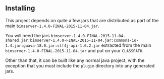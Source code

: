 Installing
----------

This project depends on quite a few jars that are distributed as part of the main `bimserver-1.4.0-FINAL-2015-11-04.jar`.

You will need the jars `bimserver-1.4.0-FINAL-2015-11-04-shared.jar:bimserver-1.4.0-FINAL-2015-11-04.jar:commons-io-1.4.jar:guava-18.0.jar:slf4j-api-1.6.2.jar` extracted from the main `bimserver-1.4.0-FINAL-2015-11-04.jar` and put on your `CLASSPATH`.

Other than that, it can be built like any normal java project, with the exception that you must include the `plugin` directory into any generated jars.
